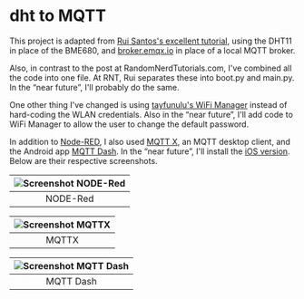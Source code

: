 # dht to MQTT
This project is adapted from [Rui Santos's excellent tutorial](https://RandomNerdTutorials.com/micropython-mqtt-publish-bme680-esp32-esp8266/), using the DHT11 in place of the BME680, and [broker.emqx.io](broker.emqx.io) in place of a local MQTT broker.

Also, in contrast to the post at RandomNerdTutorials.com, I've combined all the code into one file. At RNT, Rui separates these into boot.py and main.py. In the “near future”, I'll probably do the same.

One other thing I've changed is using [tayfunulu's WiFi Manager](https://github.com/tayfunulu/WiFiManager) instead of hard-coding the WLAN credentials. Also in the “near future”, I'll add code to WiFi Manager to allow the user to change the default password.

In addition to [Node-RED](https://nodered.org/), I also used [MQTT X](https://mqttx.app/), an MQTT desktop client, and the Android app [MQTT Dash](https://play.google.com/store/apps/details?id=net.routix.mqttdash&hl=en&gl=US). In the “near future”, I'll install the [iOS version](https://apps.apple.com/us/app/mqttool/id1085976398). Below are their respective screenshots.

| ![Screenshot NODE-Red](https://user-images.githubusercontent.com/8016816/145812766-30bba930-e1a7-4a7e-9917-fa71f7a379e2.png)|
|:--:| 
| NODE-Red |

| ![Screenshot MQTTX](https://user-images.githubusercontent.com/8016816/145812798-cf28e0b0-d2b3-40d1-b2b1-30cc00bbcac4.png) |
|:--:| 
| MQTTX |

|![Screenshot MQTT Dash](https://user-images.githubusercontent.com/8016816/145812821-b54d5402-2677-4904-928e-3c2174015eb2.jpg) |
|:--:| 
| MQTT Dash |

